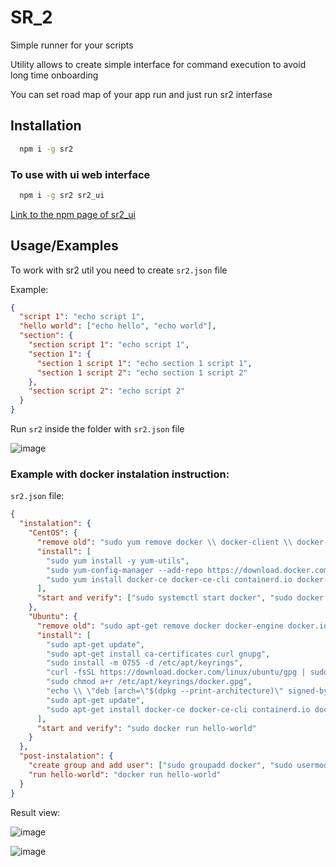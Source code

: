 # SR_2

Simple runner for your scripts

Utility allows to create simple interface for command execution to avoid long time onboarding

You can set road map of your app run and just run sr2 interfase

## Installation

```bash
  npm i -g sr2
```

### To use with ui web interface

```bash
  npm i -g sr2 sr2_ui
```
[Link to the npm page of sr2_ui](https://www.npmjs.com/package/sr2_ui)
    
## Usage/Examples

To work with sr2 util you need to create `sr2.json` file

Example: 

```json
{
  "script 1": "echo script 1",
  "hello world": ["echo hello", "echo world"],
  "section": {
    "section script 1": "echo script 1",
    "section 1": {
      "section 1 script 1": "echo section 1 script 1",
      "section 1 script 2": "echo section 1 script 2"
    },
    "section script 2": "echo script 2"
  }
}
```

Run `sr2` inside the folder with `sr2.json` file

![image](https://user-images.githubusercontent.com/40431545/236634562-2578ee69-21b5-44f9-a855-a9f8810c1f37.png)

### Example with docker instalation instruction:

`sr2.json` file:
```json
{
  "instalation": {
    "CentOS": {
      "remove old": "sudo yum remove docker \\ docker-client \\ docker-client-latest \\ docker-common \\ docker-latest \\ docker-latest-logrotate \\ docker-logrotate \\ docker-engine",
      "install": [
        "sudo yum install -y yum-utils",
        "sudo yum-config-manager --add-repo https://download.docker.com/linux/centos/docker-ce.repo",
        "sudo yum install docker-ce docker-ce-cli containerd.io docker-buildx-plugin docker-compose-plugin"
      ],
      "start and verify": ["sudo systemctl start docker", "sudo docker run hello-world"]
    },
    "Ubuntu": {
      "remove old": "sudo apt-get remove docker docker-engine docker.io containerd runc",
      "install": [
        "sudo apt-get update", 
        "sudo apt-get install ca-certificates curl gnupg",
        "sudo install -m 0755 -d /etc/apt/keyrings",
        "curl -fsSL https://download.docker.com/linux/ubuntu/gpg | sudo gpg --dearmor -o /etc/apt/keyrings/docker.gpg",
        "sudo chmod a+r /etc/apt/keyrings/docker.gpg",
        "echo \\ \"deb [arch=\"$(dpkg --print-architecture)\" signed-by=/etc/apt/keyrings/docker.gpg] https://download.docker.com/linux/ubuntu \\ \"$(. /etc/os-release && echo \"$VERSION_CODENAME\")\" stable\" | \\ sudo tee /etc/apt/sources.list.d/docker.list > /dev/null",
        "sudo apt-get update",
        "sudo apt-get install docker-ce docker-ce-cli containerd.io docker-buildx-plugin docker-compose-plugin"
      ],
      "start and verify": "sudo docker run hello-world"
    }
  },
  "post-instalation": {
    "create group and add user": ["sudo groupadd docker", "sudo usermod -aG docker $USER"],
    "run hello-world": "docker run hello-world"
  }
}
```

Result view:

![image](https://user-images.githubusercontent.com/40431545/236636347-d4e43c8b-c977-4101-9202-fa249cc9e5f0.png)

![image](https://user-images.githubusercontent.com/40431545/236636404-0d503e33-6932-41ac-82cd-331e9469fc8b.png)
